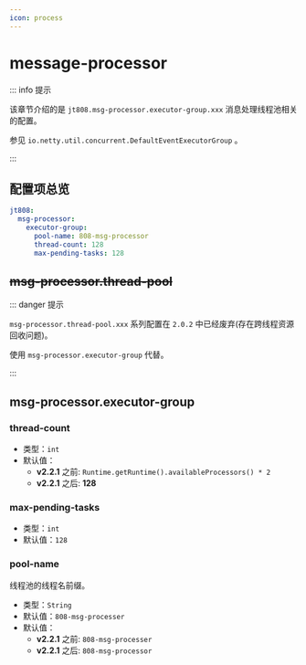 ```yaml
---
icon: process
---
```


# message-processor

::: info 提示

该章节介绍的是 `jt808.msg-processor.executor-group.xxx` 消息处理线程池相关的配置。

参见 `io.netty.util.concurrent.DefaultEventExecutorGroup` 。

:::

## 配置项总览

```yaml
jt808:
  msg-processor:
    executor-group:
      pool-name: 808-msg-processor
      thread-count: 128
      max-pending-tasks: 128
```

## ~~msg-processor.thread-pool~~

::: danger 提示

`msg-processor.thread-pool.xxx` 系列配置在 `2.0.2` 中已经废弃(存在跨线程资源回收问题)。

使用 `msg-processor.executor-group` 代替。

:::

## msg-processor.executor-group

### thread-count

- 类型：`int`
- 默认值：
    - **v2.2.1** 之前: `Runtime.getRuntime().availableProcessors() * 2`
    - **v2.2.1** 之后: **128**

### max-pending-tasks

- 类型：`int`
- 默认值：`128`

### pool-name

线程池的线程名前缀。

- 类型：`String`
- 默认值：`808-msg-processer`
- 默认值：
    - **v2.2.1** 之前: `808-msg-processer`
    - **v2.2.1** 之后: `808-msg-processor`
